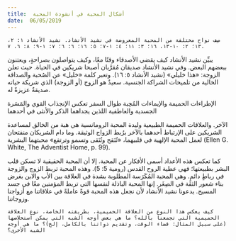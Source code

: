 ```yaml
---
title:  أشكال المحبة في أنشودة المحبة
date:  06/05/2019
---
```


`صِف نواح مختلفة من المحبة المعروضة في نشيد الأنشاد. نشيد الأنشاد ١: ٢، ١٣؛ ٢: ١٠-١٣، ١٦؛ ٣: ١١؛ ٤: ١-٧؛ ٥: ١٦؛ ٦: ٦؛ ٧: ١-٩؛ ٨: ٦، ٧.`

يبيِّن نشيد الأنشاد كيف يقضي الأصدقاء وقتًا معًا، وكيف يتواصلون بصراحةٍ، ويعتنون ببعضهم البعض. وفي نشيد الأنشاد صديقان مُقرَّبان أصبحا شريكين في الحياة. حيث تعلن الزوجة: «هذا خليلي» (نشيد الأنشاد ٥: ١٦). وتعبر كلمة «خليل» عن الصُحبة والصداقة الخالية من تلميحات الشراكة الجنسية. سعيدٌ هو الزوج (أو الزوجة) الذي شريكة حياته صديقةٌ عزيزةٌ له.

الإطراءات الحميمة والإيماءات المُحِبة طوال السفر تعكس الإنجذاب القوي والمَسَرة الجسدية والعاطفية اللذين يجداهما الذكر والأنثى في أحدهما

الآخر. والعلاقات الحميمة الطبيعية وليدة المحبة الرومانسية هي هبة من الخالق لمساعدة الشريكين على الإرتباط أحدهما بالآخر برُبط الزواج الوثيقة. وما دام الشريكان منفتحان لعمل المحبة الإلهية في قلبيهما، «تُنَقح وتُنَقى وتسمو وترتفع» محبتهما البشرية (Ellen G. White, The Adventist Home, p. 99).

كما تعكس هذه الأعداد أسمى الأفكار عن المحبة. إلا أن المحبة الحقيقية لا تسكن قلب البشر بطبيعتها؛ فهي عطية الروح القدس (رومية 5: 5). وهذه المحبة تربط الزوج والزوجة في رباطٍ دائمٍ. وهي المحبة المُكَرَسة المطلوبة بشدة في العلاقة بين الأب والابن بغرض بناء شعور الثقة في الصِغَر. إنها المحبة الباذلة لنفسها التي تربط المؤمنين معًا في جسد المسيح. يدعونا نشيد الأنشاد لأن نجعل هذه المحبة قوةً عاملةً في علاقاتنا مع أزواجنا وزوجاتنا.

`كيف يعكس هذا النوع من العلاقة الحميمية، بطريقته الخاصة، نوع العلاقة الحميمية التي تجمعنا بالله؟ ما هي بعض أوجه الشبه التي يمكن استخلاصها (على سبيل المثال: قضاء الوقت، وتقديم ذواتنا بالكامل، إلخ)؟ ما هي أوجه الشبه الأخرى؟`
